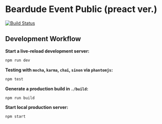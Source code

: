 # Beardude Event Public (preact ver.)
[![Build Status](http://azai.synology.me:33333/job/Beardude%20Event%20Public/badge/icon)](http://azai.synology.me:33333/job/Beardude%20Event%20Public/)

## Development Workflow

**Start a live-reload development server:**

```sh
npm run dev
```

**Testing with `mocha`, `karma`, `chai`, `sinon` via `phantomjs`:**

```sh
npm test
```

**Generate a production build in `./build`:**

```sh
npm run build
```

**Start local production server:**

```sh
npm start
```


[Preact]: https://github.com/developit/preact
[preact-compat]: https://github.com/developit/preact-compat
